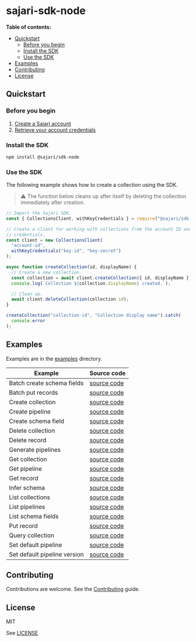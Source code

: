 # sajari-sdk-node

**Table of contents:**

- [Quickstart](#quickstart)
  - [Before you begin](#before-you-begin)
  - [Install the SDK](#install-the-sdk)
  - [Use the SDK](#use-the-sdk)
- [Examples](#examples)
- [Contributing](#contributing)
- [License](#license)

## Quickstart

### Before you begin

1. [Create a Sajari account](http://sajari.com/console)
1. [Retrieve your account credentials](https://www.sajari.com/console/project/credentials)

### Install the SDK

```bash
npm install @sajari/sdk-node
```

### Use the SDK

The following example shows how to create a collection using the SDK.

> ⚠️ The function below cleans up after itself by deleting the collection immediately after creation.

```javascript
// Import the Sajari SDK.
const { CollectionsClient, withKeyCredentials } = require("@sajari/sdk-node");

// Create a client for working with collections from the account ID and key
// credentials.
const client = new CollectionsClient(
  "account-id",
  withKeyCredentials("key-id", "key-secret")
);

async function createCollection(id, displayName) {
  // Create a new collection.
  const collection = await client.createCollection({ id, displayName });
  console.log(`Collection ${collection.displayName} created.`);

  // Clean up.
  await client.deleteCollection(collection.id);
}

createCollection("collection-id", "Collection display name").catch(
  console.error
);
```

## Examples

Examples are in the [examples](https://github.com/sajari/sdk-node/blob/v4/examples) directory.

| Example                      | Source code                                                                                        |
| ---------------------------- | -------------------------------------------------------------------------------------------------- |
| Batch create schema fields   | [source code](https://github.com/sajari/sdk-node/blob/v4/examples/batch-create-schema-fields.ts)   |
| Batch put records            | [source code](https://github.com/sajari/sdk-node/blob/v4/examples/batch-put-records.ts)            |
| Create collection            | [source code](https://github.com/sajari/sdk-node/blob/v4/examples/create-collection.ts)            |
| Create pipeline              | [source code](https://github.com/sajari/sdk-node/blob/v4/examples/create-pipeline.ts)              |
| Create schema field          | [source code](https://github.com/sajari/sdk-node/blob/v4/examples/create-schema-field.ts)          |
| Delete collection            | [source code](https://github.com/sajari/sdk-node/blob/v4/examples/delete-collection.ts)            |
| Delete record                | [source code](https://github.com/sajari/sdk-node/blob/v4/examples/delete-record.ts)                |
| Generate pipelines           | [source code](https://github.com/sajari/sdk-node/blob/v4/examples/generate-pipelines.ts)           |
| Get collection               | [source code](https://github.com/sajari/sdk-node/blob/v4/examples/get-collection.ts)               |
| Get pipeline                 | [source code](https://github.com/sajari/sdk-node/blob/v4/examples/get-pipeline.ts)                 |
| Get record                   | [source code](https://github.com/sajari/sdk-node/blob/v4/examples/get-record.ts)                   |
| Infer schema                 | [source code](https://github.com/sajari/sdk-node/blob/v4/examples/infer-schema.ts)                 |
| List collections             | [source code](https://github.com/sajari/sdk-node/blob/v4/examples/list-collections.ts)             |
| List pipelines               | [source code](https://github.com/sajari/sdk-node/blob/v4/examples/list-pipelines.ts)               |
| List schema fields           | [source code](https://github.com/sajari/sdk-node/blob/v4/examples/list-schema-fields.ts)           |
| Put record                   | [source code](https://github.com/sajari/sdk-node/blob/v4/examples/put-record.ts)                   |
| Query collection             | [source code](https://github.com/sajari/sdk-node/blob/v4/examples/query-collection.ts)             |
| Set default pipeline         | [source code](https://github.com/sajari/sdk-node/blob/v4/examples/set-default-pipeline.ts)         |
| Set default pipeline version | [source code](https://github.com/sajari/sdk-node/blob/v4/examples/set-default-pipeline-version.ts) |

## Contributing

Contributions are welcome. See the [Contributing](https://github.com/sajari/sdk-node/blob/v4/examples/CONTRIBUTING.md) guide.

## License

MIT

See [LICENSE](https://github.com/sajari/sdk-node/blob/v4/LICENSE)
